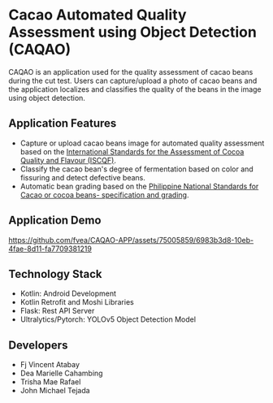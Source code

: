 # Cacao Automated Quality Assessment using Object Detection (CAQAO)

CAQAO is an application used for the quality assessment of cacao beans during the cut test. Users can capture/upload a photo of cacao beans and the application localizes and classifies the quality of the beans in the image using object detection.

## Application Features
- Capture or upload cacao beans image for automated quality assessment based on the [International Standards for the Assessment of Cocoa Quality and Flavour (ISCQF)](https://www.cocoaqualitystandards.org/).
- Classify the cacao bean's degree of fermentation based on color and fissuring and detect defective beans.
- Automatic bean grading based on the [Philippine National Standards for Cacao or cocoa beans- specification and grading](https://bafs.da.gov.ph/bafs_admin/admin_page/pns_file/2022-10-20-Cacao%20or%20cocoa%20beans%20-%20specification%20and%20grading.pdf).
  
## Application Demo
https://github.com/fvea/CAQAO-APP/assets/75005859/6983b3d8-10eb-4fae-8d11-fa7709381219

## Technology Stack
- Kotlin: Android Development
- Kotlin Retrofit and Moshi Libraries
- Flask: Rest API Server
- Ultralytics/Pytorch: YOLOv5 Object Detection Model

## Developers
- Fj Vincent Atabay
- Dea Marielle Cahambing
- Trisha Mae Rafael
- John Michael Tejada
